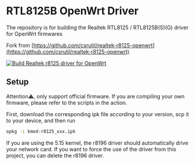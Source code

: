 # RTL8125B OpenWrt Driver

The repository is for building the Realtek RTL8125 / RTL8125B(S)(G) driver for OpenWrt firmwares

Fork from [https://github.com/csrutil/realtek-r8125-openwrt](https://github.com/csrutil/realtek-r8125-openwrt)

[![Build Realtek r8125 driver for OpenWrt](https://github.com/Accelerator-Li/realtek-r8125-openwrt/actions/workflows/r8125.yaml/badge.svg?branch=main)](https://github.com/Accelerator-Li/realtek-r8125-openwrt/actions/workflows/r8125.yaml)

## Setup

Attention⚠️, only support official firmware. If you are compiling your own firmware, please refer to the scripts in the action.

First, download the corresponding ipk file according to your version, scp it to your device, and then run

```bash
opkg -i kmod-r8125_xxx.ipk
```

If you are using the 5.15 kernel, the r8196 driver should automatically drive your network card. If you want to force the use of the driver from this project, you can delete the r8196 driver.

